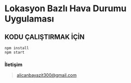 # Lokasyon Bazlı Hava Durumu Uygulaması

## KODU ÇALIŞTIRMAK İÇİN

```
npm install
npm start
```
### İletişim
> alicanbayazit300@gmail.com
